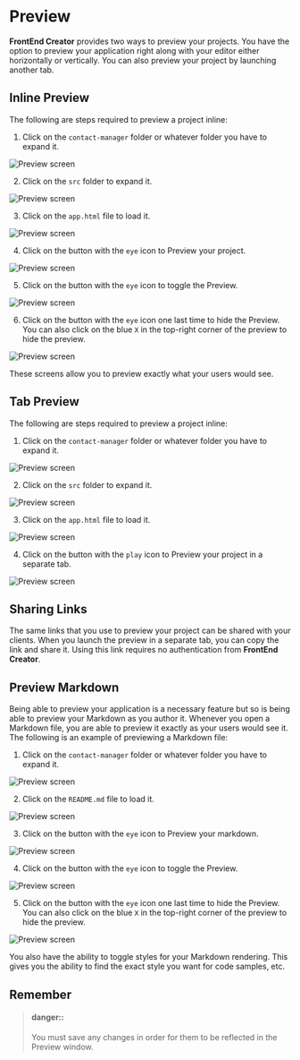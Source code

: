 # Preview

**FrontEnd Creator** provides two ways to preview your projects. You have the option to preview your application right along with your editor either horizontally or vertically. You can also preview your project by launching another tab.

## Inline Preview

The following are steps required to preview a project inline:

1. Click on the `contact-manager` folder or whatever folder you have to expand it.

  ![Preview screen](../../assets/images/projects/preview/capture2.png)

2. Click on the `src` folder to expand it.

  ![Preview screen](../../assets/images/projects/preview/capture3.png)

3. Click on the `app.html` file to load it.

  ![Preview screen](../../assets/images/projects/preview/capture4.png)

4. Click on the button with the `eye` icon to Preview your project.

  ![Preview screen](../../assets/images/projects/preview/capture5.png)

5. Click on the button with the `eye` icon to toggle the Preview.

  ![Preview screen](../../assets/images/projects/preview/capture6.png)

6. Click on the button with the `eye` icon one last time to hide the Preview. You can also click on the blue `X` in the top-right corner of the preview to hide the preview.

  ![Preview screen](../../assets/images/projects/preview/capture4.png)

These screens allow you to preview exactly what your users would see.

## Tab Preview

The following are steps required to preview a project inline:

1. Click on the `contact-manager` folder or whatever folder you have to expand it.

  ![Preview screen](../../assets/images/projects/preview/capture2.png)

2. Click on the `src` folder to expand it.

  ![Preview screen](../../assets/images/projects/preview/capture3.png)

3. Click on the `app.html` file to load it.

  ![Preview screen](../../assets/images/projects/preview/capture4.png)

4. Click on the button with the `play` icon to Preview your project in a separate tab.

  ![Preview screen](../../assets/images/projects/preview/capture7.png)

## Sharing Links

The same links that you use to preview your project can be shared with your clients. When you launch the preview in a separate tab, you can copy the link and share it. Using this link requires no authentication from **FrontEnd Creator**.

## Preview Markdown

Being able to preview your application is a necessary feature but so is being able to preview your Markdown as you author it. Whenever you open a Markdown file, you are able to preview it exactly as your users would see it. The following is an example of previewing a Markdown file:

1. Click on the `contact-manager` folder or whatever folder you have to expand it.

  ![Preview screen](../../assets/images/projects/preview/capture2.png)

2. Click on the `README.md` file to load it.

  ![Preview screen](../../assets/images/projects/preview/capture3.png)

3. Click on the button with the `eye` icon to Preview your markdown.

  ![Preview screen](../../assets/images/projects/preview/capture4.png)

4. Click on the button with the `eye` icon to toggle the Preview.

  ![Preview screen](../../assets/images/projects/preview/capture5.png)

5. Click on the button with the `eye` icon one last time to hide the Preview. You can also click on the blue `X` in the top-right corner of the preview to hide the preview.

  ![Preview screen](../../assets/images/projects/preview/capture3.png)

You also have the ability to toggle styles for your Markdown rendering. This gives you the ability to find the exact style you want for code samples, etc.

## Remember

> #### danger::
> You must save any changes in order for them to be reflected in the Preview window.

<!-- The following animation demonstrates launching a new browser tab to preview:

![Designer live preview](../../assets/images/designer-live-preview.gif)

Take note that this preview screen is outside of routes as no security is enforced. This means that you can only preview one screen at a time statically.
 -->
